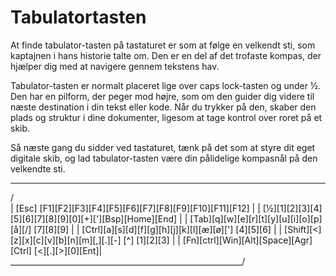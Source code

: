 # Tabulatortasten
At finde tabulator-tasten på tastaturet er som at følge en velkendt sti, som kaptajnen i hans historie talte om. Den er en del af det trofaste kompas, der hjælper dig med at navigere gennem tekstens hav.

Tabulator-tasten er normalt placeret lige over caps lock-tasten og under ½. Den har en pilform, der peger mod højre, som om den guider dig videre til næste destination i din tekst eller kode. Når du trykker på den, skaber den plads og struktur i dine dokumenter, ligesom at tage kontrol over roret på et skib.

Så næste gang du sidder ved tastaturet, tænk på det som at styre dit eget digitale skib, og lad tabulator-tasten være din pålidelige kompasnål på den velkendte sti.

 ___________________________________________________________
/                                                           \
| [Esc] [F1][F2][F3][F4][F5][F6][F7][F8][F9][F10][F11][F12] |
| [½][1][2][3][4][5][6][7][8][9][0][+]['][Bsp][Home][End]   |
| [Tab][q][w][e][r][t][y][u][i][o][p][å][/]       [7][8][9] |
| [Ctrl][a][s][d][f][g][h][j][k][l][æ][ø][']      [4][5][6] |
| [Shift][<][z][x][c][v][b][n][m][,][.][-]    [^] [1][2][3] |
| [Fn][ctrl][Win][Alt][Space][Agr][Ctrl]   [<][.][>][0][Ent]|
 \__________________________________________________________/
